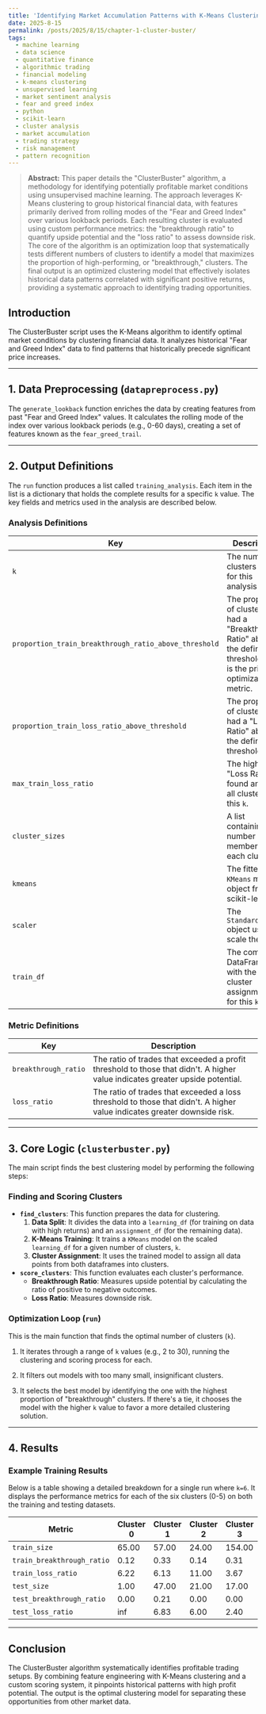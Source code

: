 ```yaml
---
title: 'Identifying Market Accumulation Patterns with K-Means Clustering'
date: 2025-8-15
permalink: /posts/2025/8/15/chapter-1-cluster-buster/
tags:
  - machine learning
  - data science
  - quantitative finance
  - algorithmic trading
  - financial modeling
  - k-means clustering
  - unsupervised learning
  - market sentiment analysis
  - fear and greed index
  - python
  - scikit-learn
  - cluster analysis
  - market accumulation
  - trading strategy
  - risk management
  - pattern recognition
---
```


> **Abstract:** This paper details the "ClusterBuster" algorithm, a methodology for identifying potentially profitable market conditions using unsupervised machine learning. The approach leverages K-Means clustering to group historical financial data, with features primarily derived from rolling modes of the "Fear and Greed Index" over various lookback periods. Each resulting cluster is evaluated using custom performance metrics: the "breakthrough ratio" to quantify upside potential and the "loss ratio" to assess downside risk. The core of the algorithm is an optimization loop that systematically tests different numbers of clusters to identify a model that maximizes the proportion of high-performing, or "breakthrough," clusters. The final output is an optimized clustering model that effectively isolates historical data patterns correlated with significant positive returns, providing a systematic approach to identifying trading opportunities.

## Introduction

The ClusterBuster script uses the K-Means algorithm to identify optimal market conditions by clustering financial data. It analyzes historical "Fear and Greed Index" data to find patterns that historically precede significant price increases.

---

## 1. Data Preprocessing (`datapreprocess.py`)

The `generate_lookback` function enriches the data by creating features from past "Fear and Greed Index" values. It calculates the rolling mode of the index over various lookback periods (e.g., 0-60 days), creating a set of features known as the `fear_greed_trail`.

---

## 2. Output Definitions

The `run` function produces a list called `training_analysis`. Each item in the list is a dictionary that holds the complete results for a specific `k` value. The key fields and metrics used in the analysis are described below.

### Analysis Definitions

| Key                                                     | Description                                                                                             |
| ------------------------------------------------------- | ------------------------------------------------------------------------------------------------------- |
| `k`                                                     | The number of clusters used for this analysis run.                                                      |
| `proportion_train_breakthrough_ratio_above_threshold`   | The proportion of clusters that had a "Breakthrough Ratio" above the defined threshold. This is the primary optimization metric. |
| `proportion_train_loss_ratio_above_threshold`           | The proportion of clusters that had a "Loss Ratio" above the defined threshold.                         |
| `max_train_loss_ratio`                                  | The highest "Loss Ratio" found among all clusters for this `k`.                                           |
| `cluster_sizes`                                         | A list containing the number of members in each cluster.                                                |
| `kmeans`                                                | The fitted `KMeans` model object from scikit-learn.                                                     |
| `scaler`                                                | The `StandardScaler` object used to scale the data.                                                     |
| `train_df`                                              | The complete DataFrame with the cluster assignments for this `k`.                                         |

### Metric Definitions

| Key                  | Description                                                                                                |
| -------------------- | ---------------------------------------------------------------------------------------------------------- |
| `breakthrough_ratio` | The ratio of trades that exceeded a profit threshold to those that didn't. A higher value indicates greater upside potential. |
| `loss_ratio`         | The ratio of trades that exceeded a loss threshold to those that didn't. A higher value indicates greater downside risk. |

---

## 3. Core Logic (`clusterbuster.py`)

The main script finds the best clustering model by performing the following steps:

### Finding and Scoring Clusters

* **`find_clusters`**: This function prepares the data for clustering.
    1.  **Data Split**: It divides the data into a `learning_df` (for training on data with high returns) and an `assignment_df` (for the remaining data).
    2.  **K-Means Training**: It trains a `KMeans` model on the scaled `learning_df` for a given number of clusters, `k`.
    3.  **Cluster Assignment**: It uses the trained model to assign all data points from both dataframes into clusters.
* **`score_clusters`**: This function evaluates each cluster's performance.
    * **Breakthrough Ratio**: Measures upside potential by calculating the ratio of positive to negative outcomes.
    * **Loss Ratio**: Measures downside risk.

### Optimization Loop (`run`)

This is the main function that finds the optimal number of clusters (`k`).

1. It iterates through a range of `k` values (e.g., 2 to 30), running the clustering and scoring process for each.

2. It filters out models with too many small, insignificant clusters.

3. It selects the best model by identifying the one with the highest proportion of "breakthrough" clusters. If there's a tie, it chooses the model with the higher `k` value to favor a more detailed clustering solution.

---

## 4. Results

### Example Training Results

Below is a table showing a detailed breakdown for a single run where `k=6`. It displays the performance metrics for each of the six clusters (0-5) on both the training and testing datasets.

| Metric                   | Cluster 0 | Cluster 1 | Cluster 2 | Cluster 3 | Cluster 4 | Cluster 5 |
| ------------------------ | --------- | --------- | --------- | --------- | --------- | --------- |
| `train_size`             | 65.00     | 57.00     | 24.00     | 154.00    | 64.00     | 31.00     |
| `train_breakthrough_ratio` | 0.12      | 0.33      | 0.14      | 0.31      | 0.31      | 0.35      |
| `train_loss_ratio`       | 6.22      | 6.13      | 11.00     | 3.67      | 4.82      | 9.33      |
| `test_size`              | 1.00      | 47.00     | 21.00     | 17.00     | 0.00      | 50.00     |
| `test_breakthrough_ratio`| 0.00      | 0.21      | 0.00      | 0.00      | inf       | 0.11      |
| `test_loss_ratio`        | inf       | 6.83      | 6.00      | 2.40      | inf       | 3.55      |

---

## Conclusion

The ClusterBuster algorithm systematically identifies profitable trading setups. By combining feature engineering with K-Means clustering and a custom scoring system, it pinpoints historical patterns with high profit potential. The output is the optimal clustering model for separating these opportunities from other market data.